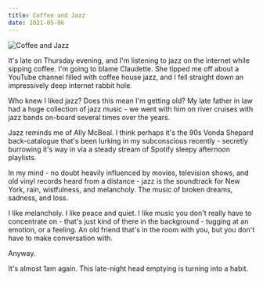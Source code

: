 ```yaml
---
title: Coffee and Jazz
date: 2021-05-06
---
```


![Coffee and Jazz](https://source.unsplash.com/qTpc0Vj4YoE/1600x900)


It's late on Thursday evening, and I'm listening to jazz on the internet while sipping coffee. I'm going to blame Claudette. She tipped me off about a YouTube channel filled with coffee house jazz, and I fell straight down an impressively deep internet rabbit hole.


Who knew I liked jazz? Does this mean I'm getting old? My late father in law had a huge collection of jazz music - we went with him on river cruises with jazz bands on-board several times over the years.


Jazz reminds me of Ally McBeal. I think perhaps it's the 90s Vonda Shepard back-catalogue that's been lurking in my subconscious recently - secretly burrowing it's way in via a steady stream of Spotify sleepy afternoon playlists.


In my mind - no doubt heavily influenced by movies, television shows, and old vinyl records heard from a distance - jazz is the soundtrack for New York, rain, wistfulness, and melancholy. The music of broken dreams, sadness, and loss.


I like melancholy. I like peace and quiet. I like music you don't really have to concentrate on - that's just kind of there in the background - tugging at an emotion, or a feeling. An old friend that's in the room with you, but you don't have to make conversation with.


Anyway.


It's almost 1am again. This late-night head emptying is turning into a habit.

